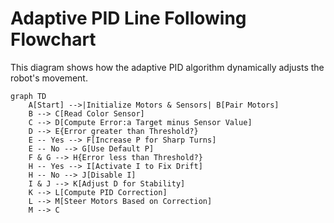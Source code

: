 # Adaptive PID Line Following Flowchart

This diagram shows how the adaptive PID algorithm dynamically adjusts the robot's movement.

```mermaid
graph TD
    A[Start] -->|Initialize Motors & Sensors| B[Pair Motors]
    B --> C[Read Color Sensor]
    C --> D[Compute Error:a Target minus Sensor Value]
    D --> E{Error greater than Threshold?}
    E -- Yes --> F[Increase P for Sharp Turns]
    E -- No --> G[Use Default P]
    F & G --> H{Error less than Threshold?}
    H -- Yes --> I[Activate I to Fix Drift]
    H -- No --> J[Disable I]
    I & J --> K[Adjust D for Stability]
    K --> L[Compute PID Correction]
    L --> M[Steer Motors Based on Correction]
    M --> C
```
